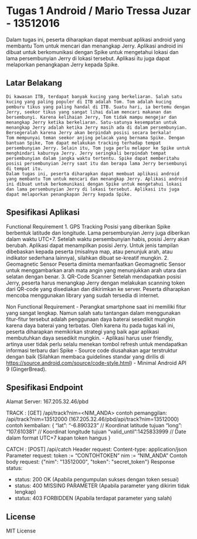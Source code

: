 # Tugas 1 Android / Mario Tressa Juzar - 13512016

Dalam tugas ini, peserta diharapkan dapat membuat aplikasi android yang membantu Tom untuk mencari dan menangkap Jerry. Aplikasi android ini dibuat untuk berkomunikasi dengan Spike untuk mengetahui lokasi dan lama persembunyian Jerry di lokasi tersebut. Aplikasi itu juga dapat melaporkan penangkapan Jerry kepada Spike.

## Latar Belakang
	
	Di kawasan ITB, terdapat banyak kucing yang berkeliaran. Salah satu kucing yang paling populer di ITB adalah Tom. Tom adalah kucing pemburu tikus yang paling handal di ITB. Suatu hari, ia bertemu dengan Jerry, seekor tikus yang sangat lihai dalam mencari makanan dan bersembunyi. Karena kelihaian Jerry, Tom tidak mampu mengejar dan menangkap Jerry ketika berkeliaran. Satu-satunya kesempatan untuk menangkap Jerry adalah ketika Jerry masih ada di dalam persembunyian. Bersegeralah karena Jerry akan berpindah posisi secara berkala!
	Tom mempunyai teman seekor anjing pelacak yang bernama Spike. Dengan bantuan Spike, Tom dapat melakukan tracking terhadap tempat persembunyian Jerry. Selain itu, Tom juga perlu melapor ke Spike untuk menghindari kaburnya Jerry. Jerry seringkali berpindah tempat persembunyian dalam jangka waktu tertentu. Spike dapat memberitahu posisi persembunyian Jerry saat itu dan berapa lama Jerry bersembunyi di tempat itu.
	Dalam tugas ini, peserta diharapkan dapat membuat aplikasi android yang membantu Tom untuk mencari dan menangkap Jerry. Aplikasi android ini dibuat untuk berkomunikasi dengan Spike untuk mengetahui lokasi dan lama persembunyian Jerry di lokasi tersebut. Aplikasi itu juga dapat melaporkan penangkapan Jerry kepada Spike.

## Spesifikasi Aplikasi

Functional Requirement
	1. GPS Tracking
		Posisi yang diberikan Spike berbentuk latitude dan longitude. Lama persembunyian Jerry juga diberikan dalam waktu UTC+7. Setelah waktu persembunyian habis, posisi Jerry akan berubah. Aplikasi dapat menampilkan posisi Jerry. Untuk jenis tampilan dibebaskan kepada peserta (misalnya map, atau penunjuk arah, atau indikator sederhana lainnya), silahkan dibuat se-kreatif mungkin.
	2. Geomagnetic Sensor
		Peserta diminta memanfaatkan Geomagnetic Sensor untuk menggambarkan arah mata angin yang menunjukkan arah utara dan selatan dengan benar.
	3. QR-Code Scanner
		Setelah mendapatkan posisi Jerry, peserta harus menangkap Jerry dengan melakukan scanning token dari QR-code yang disediakan dan dikirimkan ke server. Peserta diharapkan mencoba menggunakan library yang sudah tersedia di internet.

Non Functional Requirement
	- Perangkat smartphone saat ini memiliki fitur yang sangat lengkap. Namun salah satu tantangan dalam menggunakan fitur-fitur tersebut adalah penggunaan daya baterai sesedikit mungkin karena daya baterai yang terbatas. Oleh karena itu pada tugas kali ini, peserta diharapkan memikirkan strategi yang baik agar aplikasi membutuhkan daya sesedikit mungkin.
	- Aplikasi harus user friendly, artinya user tidak perlu selalu menekan tombol refresh untuk mendapatkan informasi terbaru dari Spike
	- Source code diusahakan agar terstruktur dengan baik (Silahkan membaca guidelines standar yang dirilis di https://source.android.com/source/code-style.html)
	- Minimal Android API 9 (GingerBread).

## Spesifikasi Endpoint

Alamat Server: 167.205.32.46/pbd

TRACK : [GET] /api/track?nim=<NIM_ANDA>
contoh pemanggilan:
/api/track?nim=13512000 (167.205.32.46/pbd/api/track?nim=13512000)
contoh kembalian:
{
	“lat”: “-6.890323” // Koordinat latitude tujuan
	“long”: “107.610381” // Koordinat longitude tujuan “valid_until”:1425833999 // Date dalam format UTC+7 kapan token hangus
}

CATCH : [POST] /api/catch
Header request:
Content-type: application/json
Parameter request:
token := “CONTOHTOKEN”
nim := “NIM_ANDA”
Contoh body request:
{"nim": "13512000", "token": "secret_token"}
Response status:
- status: 200 OK (Apabila pengumpulan sukses dengan token sesuai)
- status: 400 MISSING PARAMETER (Apabila parameter yang dikirim tidak lengkap)
- status: 403 FORBIDDEN (Apabila terdapat parameter yang salah)

## License

MIT License